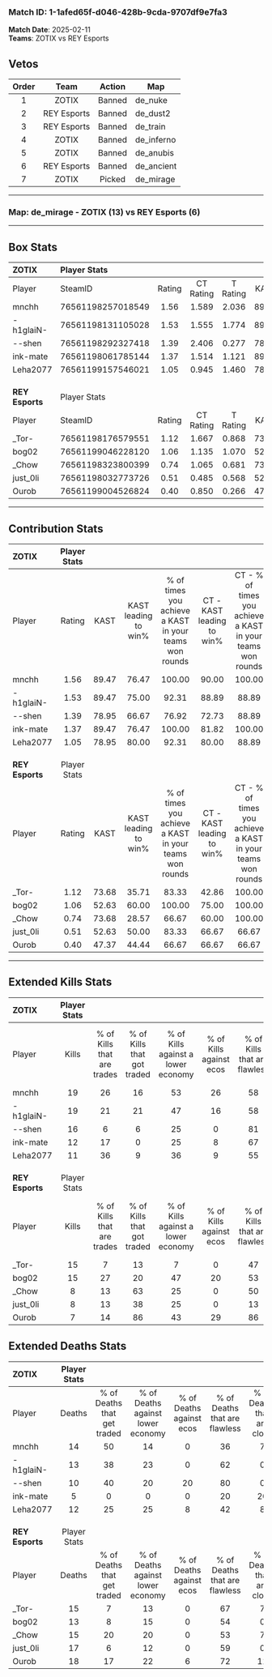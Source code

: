 ### Match ID: 1-1afed65f-d046-428b-9cda-9707df9e7fa3  
**Match Date**: 2025-02-11  
**Teams**: ZOTIX vs REY Esports  

## Vetos  

| Order | Team | Action | Map |
| :---: | :--: | :----: | --- |
| 1 | ZOTIX | Banned | de_nuke |
| 2 | REY Esports | Banned | de_dust2 |
| 3 | REY Esports | Banned | de_train |
| 4 | ZOTIX | Banned | de_inferno |
| 5 | ZOTIX | Banned | de_anubis |
| 6 | REY Esports | Banned | de_ancient |
| 7 | ZOTIX | Picked | de_mirage |

---  

### **Map**: de_mirage - ZOTIX (13) vs REY Esports (6)  
---  

## Box Stats  

| **ZOTIX**       | Player Stats      |        |           |          |       |       |       |         |        |      |     |
| :- | :- | :-: | :-: | :-: | :-: | :-: | :-: | :-: | :-: | :-: | :-: |
| Player          | SteamID           | Rating | CT Rating | T Rating | KAST  |  ADR  | Kills | Assists | Deaths | K/D  | HS% |
| mnchh           | 76561198257018549 |  1.56  |   1.589   |  2.036   | 89.47 | 105.7 |  19   |    6    |   14   | 1.36 | 57  |
| -h1glaiN-       | 76561198131105028 |  1.53  |   1.555   |  1.774   | 89.47 | 91.7  |  19   |    5    |   13   | 1.46 | 42  |
| --shen          | 76561198292327418 |  1.39  |   2.406   |  0.277   | 78.95 | 86.5  |  16   |    6    |   10   | 1.60 | 31  |
| ink-mate        | 76561198061785144 |  1.37  |   1.514   |  1.121   | 89.47 | 72.1  |  12   |    3    |   5    | 2.40 | 33  |
| Leha2077        | 76561199157546021 |  1.05  |   0.945   |  1.460   | 78.95 | 66.4  |  11   |    7    |   12   | 0.92 | 45  |
|                 |                   |        |           |          |       |       |       |         |        |      |     |
|                 |                   |        |           |          |       |       |       |         |        |      |     |
|                 |                   |        |           |          |       |       |       |         |        |      |     |
| **REY Esports** | Player Stats      |        |           |          |       |       |       |         |        |      |     |
| Player          | SteamID           | Rating | CT Rating | T Rating | KAST  |  ADR  | Kills | Assists | Deaths | K/D  | HS% |
| _Tor-           | 76561198176579551 |  1.12  |   1.667   |  0.868   | 73.68 | 74.8  |  15   |    4    |   15   | 1.00 | 66  |
| bog02           | 76561199046228120 |  1.06  |   1.135   |  1.070   | 52.63 | 92.1  |  15   |    1    |   13   | 1.15 | 46  |
| _Chow           | 76561198323800399 |  0.74  |   1.065   |  0.681   | 73.68 | 54.1  |   8   |    4    |   15   | 0.53 | 62  |
| just_0li        | 76561198032773726 |  0.51  |   0.485   |  0.568   | 52.63 | 51.8  |   8   |    2    |   17   | 0.47 | 75  |
| Ourob           | 76561199004526824 |  0.40  |   0.850   |  0.266   | 47.37 | 50.3  |   7   |    3    |   18   | 0.39 | 57  |
---  

## Contribution Stats  

| **ZOTIX**       | Player Stats |       |                      |                                                        |                           |                                                             |                          |                                                            |
| :- | :-: | :-: | :-: | :-: | :-: | :-: | :-: | :-: |
| Player          |    Rating    | KAST  | KAST leading to win% | % of times you achieve a KAST in your teams won rounds | CT - KAST leading to win% | CT - % of times you achieve a KAST in your teams won rounds | T - KAST leading to win% | T - % of times you achieve a KAST in your teams won rounds |
| mnchh           |     1.56     | 89.47 |        76.47         |                         100.00                         |           90.00           |                           100.00                            |          57.14           |                           100.00                           |
| -h1glaiN-       |     1.53     | 89.47 |        75.00         |                         92.31                          |           88.89           |                            88.89                            |          57.14           |                           100.00                           |
| --shen          |     1.39     | 78.95 |        66.67         |                         76.92                          |           72.73           |                            88.89                            |          50.00           |                           50.00                            |
| ink-mate        |     1.37     | 89.47 |        76.47         |                         100.00                         |           81.82           |                           100.00                            |          66.67           |                           100.00                           |
| Leha2077        |     1.05     | 78.95 |        80.00         |                         92.31                          |           80.00           |                            88.89                            |          80.00           |                           100.00                           |
|                 |              |       |                      |                                                        |                           |                                                             |                          |                                                            |
|                 |              |       |                      |                                                        |                           |                                                             |                          |                                                            |
|                 |              |       |                      |                                                        |                           |                                                             |                          |                                                            |
| **REY Esports** | Player Stats |       |                      |                                                        |                           |                                                             |                          |                                                            |
| Player          |    Rating    | KAST  | KAST leading to win% | % of times you achieve a KAST in your teams won rounds | CT - KAST leading to win% | CT - % of times you achieve a KAST in your teams won rounds | T - KAST leading to win% | T - % of times you achieve a KAST in your teams won rounds |
| _Tor-           |     1.12     | 73.68 |        35.71         |                         83.33                          |           42.86           |                           100.00                            |          28.57           |                           66.67                            |
| bog02           |     1.06     | 52.63 |        60.00         |                         100.00                         |           75.00           |                           100.00                            |          50.00           |                           100.00                           |
| _Chow           |     0.74     | 73.68 |        28.57         |                         66.67                          |           60.00           |                           100.00                            |          11.11           |                           33.33                            |
| just_0li        |     0.51     | 52.63 |        50.00         |                         83.33                          |           66.67           |                            66.67                            |          42.86           |                           100.00                           |
| Ourob           |     0.40     | 47.37 |        44.44         |                         66.67                          |           66.67           |                            66.67                            |          33.33           |                           66.67                            |
---  

## Extended Kills Stats  

| **ZOTIX**       | Player Stats |                            |                            |                                    |                         |                              |                                 |                                       |                    |           |
| :- | :-: | :-: | :-: | :-: | :-: | :-: | :-: | :-: | :-: | :-: |
| Player          |    Kills     | % of Kills that are trades | % of Kills that got traded | % of Kills against a lower economy | % of Kills against ecos | % of Kills that are flawless | % of Kills that are close duels | % of Kills that are assisted by flash | Pistol Round Kills | AWP Kills |
| mnchh           |      19      |             26             |             16             |                 53                 |           26            |              58              |                5                |                   0                   |         0          |     0     |
| -h1glaiN-       |      19      |             21             |             21             |                 47                 |           16            |              58              |               16                |                   0                   |         0          |     0     |
| --shen          |      16      |             6              |             6              |                 25                 |            0            |              81              |                0                |                   0                   |         2          |    10     |
| ink-mate        |      12      |             17             |             0              |                 25                 |            8            |              67              |                0                |                   0                   |         3          |     0     |
| Leha2077        |      11      |             36             |             9              |                 36                 |            9            |              55              |                0                |                   9                   |         2          |     0     |
|                 |              |                            |                            |                                    |                         |                              |                                 |                                       |                    |           |
|                 |              |                            |                            |                                    |                         |                              |                                 |                                       |                    |           |
|                 |              |                            |                            |                                    |                         |                              |                                 |                                       |                    |           |
| **REY Esports** | Player Stats |                            |                            |                                    |                         |                              |                                 |                                       |                    |           |
| Player          |    Kills     | % of Kills that are trades | % of Kills that got traded | % of Kills against a lower economy | % of Kills against ecos | % of Kills that are flawless | % of Kills that are close duels | % of Kills that are assisted by flash | Pistol Round Kills | AWP Kills |
| _Tor-           |      15      |             7              |             13             |                 7                  |            0            |              47              |               13                |                   0                   |         1          |     0     |
| bog02           |      15      |             27             |             20             |                 47                 |           20            |              53              |                0                |                  13                   |         0          |     7     |
| _Chow           |      8       |             13             |             63             |                 25                 |            0            |              50              |                0                |                  13                   |         2          |     0     |
| just_0li        |      8       |             13             |             38             |                 25                 |            0            |              13              |               13                |                   0                   |         0          |     0     |
| Ourob           |      7       |             14             |             86             |                 43                 |           29            |              86              |                0                |                   0                   |         3          |     0     |
## Extended Deaths Stats  

| **ZOTIX**       | Player Stats |                             |                                   |                          |                               |                            |                           |               |
| :- | :-: | :-: | :-: | :-: | :-: | :-: | :-: | :-: |
| Player          |    Deaths    | % of Deaths that get traded | % of Deaths against lower economy | % of Deaths against ecos | % of Deaths that are flawless | % of Deaths that are close | % of Deaths while blinded | Deaths to AWP |
| mnchh           |      14      |             50              |                14                 |            0             |              36               |             7              |             7             |       1       |
| -h1glaiN-       |      13      |             38              |                23                 |            0             |              62               |             0              |             0             |       2       |
| --shen          |      10      |             40              |                20                 |            20            |              80               |             0              |            10             |       1       |
| ink-mate        |      5       |              0              |                 0                 |            0             |              20               |             20             |            20             |       1       |
| Leha2077        |      12      |             25              |                25                 |            8             |              42               |             8              |             0             |       3       |
|                 |              |                             |                                   |                          |                               |                            |                           |               |
|                 |              |                             |                                   |                          |                               |                            |                           |               |
|                 |              |                             |                                   |                          |                               |                            |                           |               |
| **REY Esports** | Player Stats |                             |                                   |                          |                               |                            |                           |               |
| Player          |    Deaths    | % of Deaths that get traded | % of Deaths against lower economy | % of Deaths against ecos | % of Deaths that are flawless | % of Deaths that are close | % of Deaths while blinded | Deaths to AWP |
| _Tor-           |      15      |              7              |                13                 |            0             |              67               |             7              |             0             |       2       |
| bog02           |      13      |              8              |                15                 |            0             |              54               |             0              |             0             |       1       |
| _Chow           |      15      |             20              |                20                 |            0             |              53               |             7              |             0             |       1       |
| just_0li        |      17      |              6              |                12                 |            0             |              59               |             0              |             0             |       3       |
| Ourob           |      18      |             17              |                22                 |            6             |              72               |             11             |             6             |       2       |
